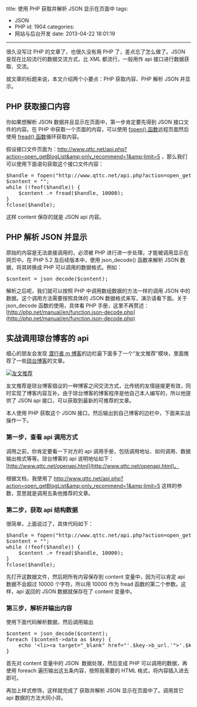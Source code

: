 title: 使用 PHP 获取并解析 JSON 显示在页面中
tags:

- JSON
- PHP
  id: 1904
  categories:
- 网站与后台开发
  date: 2013-04-22 18:01:19

---

很久没写过 PHP 的文章了，也很久没有用 PHP 了，差点忘了怎么做了。JSON 是现在比较流行的数据交流方式，比 XML 都流行，一般用作 api 接口进行数据获取、交流。

就文章的标题来说，本文介绍两个小要点：PHP 获取内容、PHP 解析 JSON 并显示。

## PHP 获取接口内容

你如果想解析 JSON 数据并且显示在页面中，第一步肯定要先得到 JSON 接口文件的内容。在 PHP 中获取一个页面的内容，可以使用 [fopen() 函数](http://php.net/manual/zh/function.fopen.php)远程页面然后使用 [fread() 函数](http://php.net/manual/en/function.fread.php)循环获取内容。

假设接口文件页面为：http://www.qttc.net/api.php?action=open_getBlogList&amp;only_recommend=1&amp;limit=5 ，那么我们可以使用下面语句获取这个接口文件内容：

<pre>$handle = fopen("http://www.qttc.net/api.php?action=open_getBlogList&amp;only_recommend=1&amp;limit=5","rb");
$content = "";
while (!feof($handle)) {
    $content .= fread($handle, 10000);
}
fclose($handle);</pre>

这样 content 保存的就是 JSON api 内容。

## PHP 解析 JSON 并显示

原始的内容是无法直接调用的，必须被 PHP 进行进一步处理，才能被调用显示在网页中。在 PHP 5.2 及后续版本中，使用 json_decode() 函数来解析 JSON 数据，将其转换成 PHP 可以调用的数据格式。例如：

<pre>$content = json_decode($content);</pre>

解析之后呢，我们就可以按照 PHP 中调用数组数据的方法一样的调用 JSON 中的数据。这个调用方法需要按照具体的 JSON 数据格式来写，演示请看下面。关于 json_decode 函数的使用，具体看 PHP 手册，这里不再赘述：[http://php.net/manual/en/function.json-decode.php](http://php.net/manual/en/function.json-decode.php)

## 实战调用琼台博客的 api

细心的朋友会发现 [潜行者 m 博客](http://www.qianxingzhem.com)的边栏最下面多了一个“友文推荐”模块，里面推荐了一些[琼台博客](http://www.qttc.net)的文章。

[![友文推荐](https://qxzm-cdn.sapi.work/blog/2013/04/1904/youwen.png)](https://qxzm-cdn.sapi.work/blog/2013/04/1904/youwen.png)

友文推荐是琼台博客倡议的一种博客之间交流方式，比传统的友情链接更有效，同时实现了博客内容互补。由于琼台博客的博客程序是他自己本人编写的，所以他提供了 JSON api 接口，可以获取到最新的可推荐的文章。

本人使用 PHP 获取这个 JSON 接口，然后输出到自己博客的边栏中，下面来实战操作一下。

### 第一步，查看 api 调用方式

调用之前，你肯定要看一下对方的 api 调用手册，包括调用地址、如何调用、数据输出格式等等。琼台博客的 api 说明地址如下：[http://www.qttc.net/openapi.html](http://www.qttc.net/openapi.html)。

根据文档，我使用了 http://www.qttc.net/api.php?action=open_getBlogList&amp;only_recommend=1&amp;limit=5 这样的参数，意思就是调用五条他推荐的文章。

### 第二步，获取 api 结构数据

很简单，上面说过了，具体代码如下：

<pre>$handle = fopen("http://www.qttc.net/api.php?action=open_getBlogList&amp;only_recommend=1&amp;limit=5","rb");
$content = "";
while (!feof($handle)) {
    $content .= fread($handle, 10000);
}
fclose($handle);</pre>

先打开这数据文件，然后把所有内容保存到 content 变量中，因为可以肯定 api 数据不会超过 10000 个字符，所以用 10000 作为 fread 函数的第二个参数。这样，api 返回的 JSON 数据就保存在了 content 变量中。

### 第三步，解析并输出内容

使用下面代码解析数据，然后调用输出

<pre>$content = json_decode($content);
foreach ($content-&gt;data as $key) {
    echo '&lt;li&gt;&lt;a target="_blank" href="'.$key-&gt;b_url.'"&gt;'.$key-&gt;b_title.'&lt;/a&gt;&lt;/li&gt;';
}</pre>

首先对 content 变量中的 JSON  数据处理，然后变成 PHP 可以调用的数据，再使用 foreach 遍历输出这五条内容，按照我需要的 HTML 格式，将内容插入进去即可。

再加上样式修饰，这样就完成了 获取并解析 JSON 显示在页面中了。调用其它 api 数据的方法大同小异。
